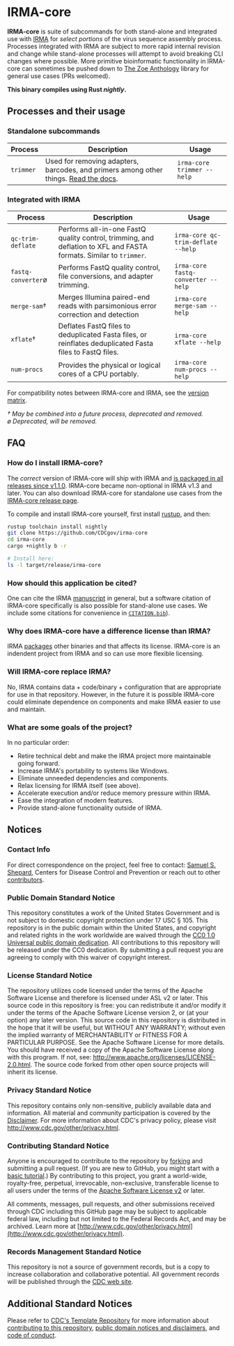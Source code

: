 # IRMA-core

**IRMA-core** is suite of subcommands for both stand-alone and integrated use with [IRMA](https://cdcgov.github.io/irma) for *select portions* of the virus sequence assembly process. Processes integrated with IRMA are subject to more rapid internal revision and change while stand-alone processes will attempt to avoid breaking CLI changes where possible. More primitive bioinformatic functionality in IRMA-core can sometimes be pushed down to [The Zoe Anthology](https://github.com/CDCgov/zoe) library for general use cases (PRs welcomed).

**This binary compiles using Rust *nightly*.**

## Processes and their usage

### Standalone subcommands

| Process   | Description                                                                                             | Usage                      |
| --------- | ------------------------------------------------------------------------------------------------------- | -------------------------- |
| `trimmer` | Used for removing adapters, barcodes, and primers among other things. [Read the docs](docs/TRIMMER.md). | `irma-core trimmer --help` |

### Integrated with IRMA

| Process            | Description                                                                                                        | Usage                              |
| ------------------ | ------------------------------------------------------------------------------------------------------------------ | ---------------------------------- |
| `qc-trim-deflate`  | Performs all-in-one FastQ quality control, trimming, and deflation to XFL and FASTA formats. Similar to `trimmer`. | `irma-core qc-trim-deflate --help` |
| `fastq-converter`ø | Performs FastQ quality control, file conversions, and adapter trimming.                                            | `irma-core fastq-converter --help` |
| `merge-sam`†       | Merges Illumina paired-end reads with parsimonious error correction and detection                                  | `irma-core merge-sam --help`       |
| `xflate`†          | Deflates FastQ files to deduplicated Fasta files, or reinflates deduplicated Fasta files to FastQ files.           | `irma-core xflate --help`          |
| `num-procs`        | Provides the physical or logical cores of a CPU portably.                                                          | `irma-core num-procs --help`       |

For compatibility notes between IRMA-core and IRMA, see the [version matrix](docs/VERSION_MATRIX.md).

  *† May be combined into a future process, deprecated and removed.*\
  *ø Deprecated, will be removed.*

## FAQ

### How do I install IRMA-core?

The *correct* version of IRMA-core will ship with IRMA and [is packaged in all releases since v1.1.0](https://github.com/CDCgov/irma/releases). IRMA-core became non-optional in IRMA v1.3 and later. You can also download IRMA-core for standalone use cases from the [IRMA-core release page](https://github.com/CDCgov/irma-core/releases).

To compile and install IRMA-core yourself, first install [rustup](https://forge.rust-lang.org/infra/other-installation-methods.html), and then:

```bash
rustup toolchain install nightly
git clone https://github.com/CDCgov/irma-core
cd irma-core
cargo +nightly b -r

# Install here:
ls -l target/release/irma-core
```

### How should this application be cited?

One can cite the IRMA [manuscript](https://bmcgenomics.biomedcentral.com/articles/10.1186/s12864-016-3030-6) in general, but a software citation of IRMA-core specifically is also possible for stand-alone use cases. We include some citations for convenience in [`CITATION.bib`](https://github.com/CDCgov/irma-core/blob/main/BIBLIOGRAPHY.bib)).

### Why does IRMA-core have a difference license than IRMA?

IRMA [packages](https://wonder.cdc.gov/amd/flu/irma/disclaimer.html) other binaries and that affects its license. IRMA-core is an indendent project from IRMA and so can use more flexible licensing.

### Will IRMA-core replace IRMA?

No, IRMA contains data + code/binary + configuration that are appropriate for use in that repository. However, in the future it is possible IRMA-core could eliminate dependence on components and make IRMA easier to use and maintain.

### What are some goals of the project?

In no particular order:

- Retire technical debt and make the IRMA project more maintainable going forward.
- Increase IRMA's portability to systems like Windows.
- Eliminate unneeded dependencies and components.
- Relax licensing for IRMA itself (see above).
- Accelerate execution and/or reduce memory pressure within IRMA.
- Ease the integration of modern features.
- Provide stand-alone functionality outside of IRMA.

## Notices

### Contact Info

For direct correspondence on the project, feel free to contact: [Samuel S. Shepard](mailto:sshepard@cdc.gov), Centers for Disease Control and Prevention or reach out to other [contributors](CONTRIBUTORS.md).

### Public Domain Standard Notice

This repository constitutes a work of the United States Government and is not subject to domestic copyright protection under 17 USC § 105. This repository is in the public domain within the United States, and copyright and related rights in the work worldwide are waived through the [CC0 1.0 Universal public domain dedication](https://creativecommons.org/publicdomain/zero/1.0/).  All contributions to this repository will be released under the CC0 dedication.  By submitting a pull request you are agreeing to comply with this waiver of copyright interest.

### License Standard Notice

The repository utilizes code licensed under the terms of the Apache Software License and therefore is licensed under ASL v2 or later. This source code in this repository is free: you can redistribute it and/or modify it under the terms of the Apache Software License version 2, or (at your option) any later version. This source code in this repository is distributed in the hope that it will be useful, but WITHOUT ANY WARRANTY; without even the implied warranty of MERCHANTABILITY or FITNESS FOR A PARTICULAR PURPOSE. See the Apache Software License for more details. You should have received a copy of the Apache Software License along with this program. If not, see: <http://www.apache.org/licenses/LICENSE-2.0.html>. The source code forked from other open source projects will inherit its license.

### Privacy Standard Notice

This repository contains only non-sensitive, publicly available data and information. All material and community participation is covered by the [Disclaimer](https://github.com/CDCgov/template/blob/main/DISCLAIMER.md). For more information about CDC's privacy policy, please visit <http://www.cdc.gov/other/privacy.html>.

### Contributing Standard Notice

Anyone is encouraged to contribute to the repository by [forking](https://help.github.com/articles/fork-a-repo) and submitting a pull request. (If you are new to GitHub, you might start with a [basic tutorial](https://help.github.com/articles/set-up-git).) By contributing to this project, you grant a world-wide, royalty-free, perpetual, irrevocable, non-exclusive, transferable license to all users under the terms of the [Apache Software License v2](http://www.apache.org/licenses/LICENSE-2.0.html) or later.

All comments, messages, pull requests, and other submissions received through CDC including this GitHub page may be subject to applicable federal law, including but not limited to the Federal Records Act, and may be archived. Learn more at [http://www.cdc.gov/other/privacy.html](http://www.cdc.gov/other/privacy.html).

### Records Management Standard Notice

This repository is not a source of government records, but is a copy to increase collaboration and collaborative potential. All government records will be published through the [CDC web site](http://www.cdc.gov).

## Additional Standard Notices

Please refer to [CDC's Template Repository](https://github.com/CDCgov/template) for more information about [contributing to this repository](https://github.com/CDCgov/template/blob/main/CONTRIBUTING.md), [public domain notices and disclaimers](https://github.com/CDCgov/template/blob/main/DISCLAIMER.md), and [code of conduct](https://github.com/CDCgov/template/blob/main/code-of-conduct.md).
